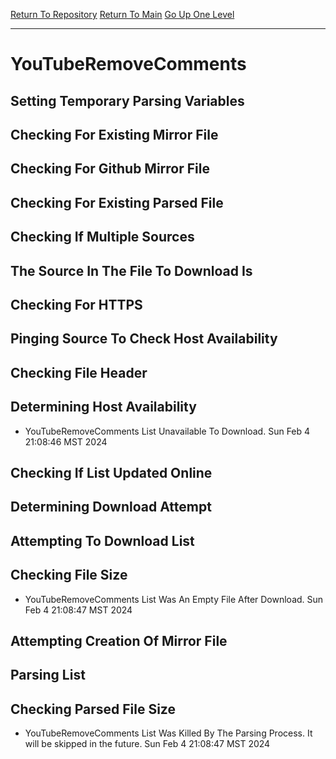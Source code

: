 [Return To Repository](https://github.com/DigitalWarrior/piholeparser/)
[Return To Main](https://github.com/DigitalWarrior/piholeparser/blob/master/RecentRunLogs/Mainlog.md)
[Go Up One Level](https://github.com/DigitalWarrior/piholeparser/blob/master/RecentRunLogs/TopLevelScripts/30-Processing-External-Blacklists.md)
____________________________________
# YouTubeRemoveComments
## Setting Temporary Parsing Variables
## Checking For Existing Mirror File
## Checking For Github Mirror File
## Checking For Existing Parsed File
## Checking If Multiple Sources
## The Source In The File To Download Is
## Checking For HTTPS
## Pinging Source To Check Host Availability
## Checking File Header
## Determining Host Availability
* YouTubeRemoveComments List Unavailable To Download. Sun Feb  4 21:08:46 MST 2024
## Checking If List Updated Online
## Determining Download Attempt
## Attempting To Download List
## Checking File Size
* YouTubeRemoveComments List Was An Empty File After Download. Sun Feb  4 21:08:47 MST 2024
## Attempting Creation Of Mirror File
## Parsing List
## Checking Parsed File Size
* YouTubeRemoveComments List Was Killed By The Parsing Process. It will be skipped in the future. Sun Feb  4 21:08:47 MST 2024
